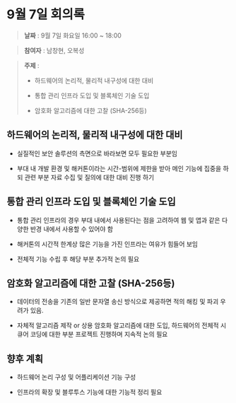 # 9월 7일 회의록

> **날짜** : 9월 7일 화요일 16:00 ~ 18:00

> **참여자** : 남창현, 오복성

> **주제** :
>
> - 하드웨어의 논리적, 물리적 내구성에 대한 대비
>
> - 통합 관리 인프라 도입 및 블록체인 기술 도입
>
> - 암호화 알고리즘에 대한 고찰 (SHA-256등)

## 하드웨어의 논리적, 물리적 내구성에 대한 대비

- 실질적인 보안 솔루션의 측면으로 바라보면 모두 필요한 부분임

- 부대 내 개발 환경 및 해커톤이라는 시간-범위에 제한을 받아 메인 기능에 집중을 하되 관련 부분 자료 수집 및 질의에 대한 대비 진행 하기

## 통합 관리 인프라 도입 및 블록체인 기술 도입

- 통합 관리 인프라의 경우 부대 내에서 사용된다는 점을 고려하여 웹 및 앱과 같은 다양한 반경 내에서 사용할 수 있어야 함

- 해커톤의 시간적 한계상 많은 기능을 가진 인프라는 여유가 힘들어 보임

- 전체적 기능 수립 후 해당 부분 추가적 논의 필요

## 암호화 알고리즘에 대한 고찰 (SHA-256등)

- 데이터의 전송을 기존의 일반 문자열 송신 방식으로 제공하면 적의 해킹 및 파괴 우려가 있음.

- 자체적 알고리즘 제작 or 상용 암호화 알고리즘에 대한 도입, 하드웨어의 전체적 시큐어 코딩에 대한 부분 프로젝트 진행하며 지속적 논의 필요

## 향후 계획

- 하드웨어 논리 구성 및 어플리케이션 기능 구성

- 인프라의 확장 및 블루투스 기능에 대한 기능적 정리 필요
